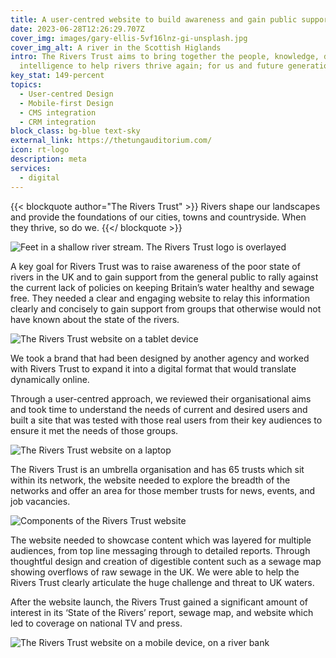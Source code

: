 ```yaml
---
title: A user-centred website to build awareness and gain public support
date: 2023-06-28T12:26:29.707Z
cover_img: images/gary-ellis-5vf16lnz-gi-unsplash.jpg
cover_img_alt: A river in the Scottish Higlands
intro: The Rivers Trust aims to bring together the people, knowledge, data and
  intelligence to help rivers thrive again; for us and future generations.
key_stat: 149-percent
topics:
  - User-centred Design
  - Mobile-first Design
  - CMS integration
  - CRM integration
block_class: bg-blue text-sky
external_link: https://thetungauditorium.com/
icon: rt-logo
description: meta
services:
  - digital
---
```

{{< blockquote author="The Rivers Trust" >}}
Rivers shape our landscapes and provide the foundations of our cities, towns and countryside. When they thrive, so do we.
{{</ blockquote >}}

![Feet in a shallow river stream. The Rivers Trust logo is overlayed](../images/work-rivers-trust-header.jpg)

A key goal for Rivers Trust was to raise awareness of the poor state of rivers in the UK and to gain support from the general public to rally against the current lack of policies on keeping Britain’s water healthy and sewage free. They needed a clear and engaging website to relay this information clearly and concisely to gain support from groups that otherwise would not have known about the state of the rivers.

![The Rivers Trust website on a tablet device](../images/work-rivers-trust-ipad.jpg)

We took a brand that had been designed by another agency and worked with Rivers Trust to expand it into a digital format that would translate dynamically online.  

Through a user-centred approach, we reviewed their organisational aims and took time to understand the needs of current and desired users and built a site that was tested with those real users from their key audiences to ensure it met the needs of those groups. 

![The Rivers Trust website on a laptop](../images/work-rivers-trust-laptop.jpg)

The Rivers Trust is an umbrella organisation and has 65 trusts which sit within its network, the website needed to explore the breadth of the networks and offer an area for those member trusts for news, events, and job vacancies. 

![Components of the Rivers Trust website](../images/work-rivers-trust-components-2.png)

The website needed to showcase content which was layered for multiple audiences, from top line messaging through to detailed reports. Through thoughtful design and creation of digestible content such as a sewage map showing overflows of raw sewage in the UK. We were able to help the Rivers Trust clearly articulate the huge challenge and threat to UK waters. 

After the website launch, the Rivers Trust gained a significant amount of interest in its ‘State of the Rivers’ report, sewage map, and website which led to coverage on national TV and press.

![The Rivers Trust website on a mobile device, on a river bank](../images/work-rivers-trust-phone-2.jpg)
